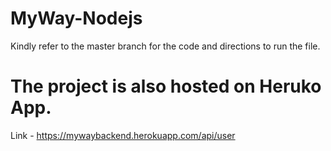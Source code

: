 # MyWay-Nodejs
Kindly refer to the master branch for the code 
and directions to run the file. 

# The project is also hosted on Heruko App.
Link -  https://mywaybackend.herokuapp.com/api/user

